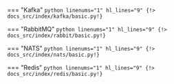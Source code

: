 === "Kafka"
    ```python linenums="1" hl_lines="9"
    {!> docs_src/index/kafka/basic.py!}
    ```

=== "RabbitMQ"
    ```python linenums="1" hl_lines="9"
    {!> docs_src/index/rabbit/basic.py!}
    ```

=== "NATS"
    ```python linenums="1" hl_lines="9"
    {!> docs_src/index/nats/basic.py!}
    ```

=== "Redis"
    ```python linenums="1" hl_lines="9"
    {!> docs_src/index/redis/basic.py!}
    ```
